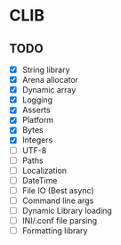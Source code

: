 # CLIB

## TODO

- [x] String library
- [x] Arena allocator
- [x] Dynamic array
- [x] Logging
- [x] Asserts
- [x] Platform
- [x] Bytes
- [x] Integers
- [ ] UTF-8
- [ ] Paths
- [ ] Localization
- [ ] DateTime
- [ ] File IO (Best async)
- [ ] Command line args
- [ ] Dynamic Library loading
- [ ] INI/.conf file parsing
- [ ] Formatting library
